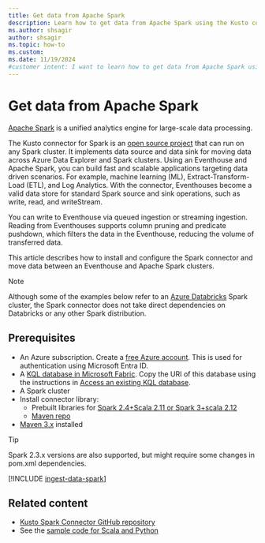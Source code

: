 ```yaml
---
title: Get data from Apache Spark
description: Learn how to get data from Apache Spark using the Kusto connector for Spark.
ms.author: shsagir
author: shsagir
ms.topic: how-to
ms.custom:
ms.date: 11/19/2024
#customer intent: I want to learn how to get data from Apache Spark using the Kusto connector for Spark.
---
```

# Get data from Apache Spark

[Apache Spark](https://spark.apache.org/) is a unified analytics engine for large-scale data processing.

The Kusto connector for Spark is an [open source project](https://github.com/Azure/azure-kusto-spark) that can run on any Spark cluster. It implements data source and data sink for moving data across Azure Data Explorer and Spark clusters. Using an Eventhouse and Apache Spark, you can build fast and scalable applications targeting data driven scenarios. For example, machine learning (ML), Extract-Transform-Load (ETL), and Log Analytics. With the connector, Eventhouses become a valid data store for standard Spark source and sink operations, such as write, read, and writeStream.

You can write to Eventhouse via queued ingestion or streaming ingestion. Reading from Eventhouses supports column pruning and predicate pushdown, which filters the data in the Eventhouse, reducing the volume of transferred data.

This article describes how to install and configure the Spark connector and move data between an Eventhouse and Apache Spark clusters.

> [!NOTE]
> Although some of the examples below refer to an [Azure Databricks](/azure/databricks/) Spark cluster, the Spark connector does not take direct dependencies on Databricks or any other Spark distribution.

## Prerequisites

* An Azure subscription. Create a [free Azure account](https://azure.microsoft.com/free/). This is used for authentication using Microsoft Entra ID.
* A [KQL database in Microsoft Fabric](create-database.md). Copy the URI of this database using the instructions in [Access an existing KQL database](access-database-copy-uri.md).
* A Spark cluster
* Install connector library:
    * Prebuilt libraries for [Spark 2.4+Scala 2.11 or Spark 3+scala 2.12](https://github.com/Azure/azure-kusto-spark/releases) 
    * [Maven repo](https://mvnrepository.com/artifact/com.microsoft.azure.kusto/spark-kusto-connector)
* [Maven 3.x](https://maven.apache.org/download.cgi) installed

> [!TIP]
> Spark 2.3.x versions are also supported, but might require some changes in pom.xml dependencies.


[!INCLUDE [ingest-data-spark](~/../kusto-repo/data-explorer/includes/cross-repo/ingest-data-spark.md)]

## Related content

* [Kusto Spark Connector GitHub repository](https://github.com/Azure/azure-kusto-spark/tree/master/docs)
* See the [sample code for Scala and Python](https://github.com/Azure/azure-kusto-spark/tree/master/samples/src/main)
